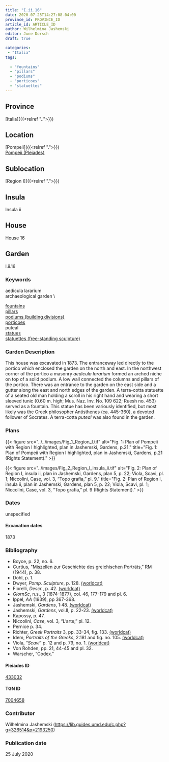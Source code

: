```yaml
---
title: "I.ii.16"
date: 2020-07-25T14:27:08-04:00
province_id: PROVINCE_ID
article_id: ARTICLE_ID
author: Wilhelmina Jashemski
editor: June Dorsch
draft: true

categories:
 - "Italia"
tags:
  
  - "fountains"
  - "pillars"
  - "podiums"
  - "porticoes"
  - "statuettes"
---
```


## Province

[Italia]({{<relref "..">}})

<!--### Province Description-->

<!-- DESCRIPTION -->


## Location

[Pompeii]({{<relref ".">}}) \
[Pompeii (Pleiades)](https://pleiades.stoa.org/places/433032)

<!--### Location Description-->

<!-- LEAVE THIS BLANK FOR NOW -->

## Sublocation

[Region I]({{<relref ".">}})

<!--### Sublocation Description-->

<!-- DESCRIPTION -->

## Insula

Insula ii

## House

House 16

## Garden

I.ii.16

### Keywords

aedicula lararium \
archaeological garden \

[fountains](http://vocab.getty.edu/page/aat/300006179) \
[pillars](http://vocab.getty.edu/page/aat/300264605) \
[podiums (building divisions)](http://vocab.getty.edu/page/aat/300000976) \
[porticoes](http://vocab.getty.edu/page/aat/300004145) \
puteal \
[statues](http://vocab.getty.edu/page/aat/300047600) \
[statuettes (free-standing sculpture)](http://vocab.getty.edu/page/aat/300312262)  

### Garden Description

This house was excavated in 1873. The entranceway led directly to the portico which enclosed the garden on the north and east. In the northwest corner of the portico a masonry *aedicula lararium* formed an arched niche on top of a solid podium. A low wall connected the columns and pillars of the portico. There was an entrance to the garden on the east side and a gutter along the east and north edges of the garden. A terra-cotta statuette of a seated old man holding a scroll in his right hand and wearing a short sleeved tunic (0.60 m. high; Mus. Naz. Inv. No. 109 622; Ruesh no. 453) served as a fountain. This statue has been variously identified, but most likely was the Greek philosopher Antisthenes (ca. 445-360), a devoted follower of Socrates. A terra-cotta *puteal* was also found in the garden.

<!--### Maps-->

<!--
OLD WAY (DO NOT USE)
![alt_text](../../images/image_name.ext)
*CAPTION*

NEW WAY ↓↓↓↓
{{< figure src="../../images/image_name.ext" alt="ALT_TEXT" title="CAPTION" >}}
-->

### Plans

{{< figure src="../../images/Fig_1_Region_I.tif" alt="Fig. 1: Plan of Pompeii with Region I highlighted, plan in Jashemski, Gardens, p.21." title="Fig. 1: Plan of Pompeii with Region I highlighted, plan in Jashemski, Gardens, p.21 (Rights Statement)." >}}

{{< figure src="../images/Fig_2_Region_I_insula_ii.tif" alt="Fig. 2: Plan of Region I, insula ii, plan in Jashemski, Gardens, plan 5, p. 22; Viola, Scavi, pl. 1; Niccolini, Case, vol. 3, “Topo grafia,” pl. 9." title="Fig. 2: Plan of Region I, insula ii, plan in Jashemski, Gardens, plan 5, p. 22; Viola, Scavi, pl. 1; Niccolini, Case, vol. 3, “Topo grafia,” pl. 9 (Rights Statement)." >}}

<!--### Images-->


### Dates

unspecified

#### Excavation dates

1873

### Bibliography

* Boyce, p. 22, no. 6.
* Curtius, "Miszellen zur Geschichte des greichischen Porträts,” RM (1944), p. 38.
* Dohl, p. 1.
* Dwyer, *Pomp. Sculpture*, p. 128. [(worldcat)](http://www.worldcat.org/oclc/905743252)
* Fiorelli, *Descr.*, p. 42. [(worldcat)](http://www.worldcat.org/oclc/908272023)
* *GiornSc*, n.s., 3 (1874-1877), col. 46, 177-179 and pl. 6.
* Ippel, *AA* (1939), pp 367-368.
* Jashemski, *Gardens*, 1:48. [(worldcat)](http://www.worldcat.org/oclc/884024123)
* Jashemski, *Gardens*, vol.II, p. 22-23. [(worldcat)](http://www.worldcat.org/oclc/921816405)
* Kapossy, p. 47.
* Niccolini, *Case*, vol. 3, “L’arte,” pl. 12.
* Pernice p. 34.
* Richter, *Greek Portraits* 3, pp. 33-34, fig. 133. [(worldcat)](http://www.worldcat.org/oclc/314864505)
* Idem, *Portraits of the Greeks*, 2:181 and fig. no. 105. [(worldcat)](http://www.worldcat.org/oclc/635578262)
* Viola, “*Scavi*” p. 12 and p. 79, no. 1. [(worldcat)](http://www.worldcat.org/oclc/715087975)
* Von Rohden, pp. 21, 44-45 and pl. 32.
* Warscher, “Codex.”

<!--#### Periodo ID-->

<!-- [PERIODO_ID](https://pleiades.stoa.org/places/PLEIADES_ID) -->

#### Pleiades ID

[433032](https://pleiades.stoa.org/places/433032)

#### TGN ID

[7004658](http://vocab.getty.edu/page/tgn/7004658)

### Contributor

Wilhelmina Jashemski (https://lib.guides.umd.edu/c.php?g=326514&p=2193250)

### Publication date

25 July 2020

<!--### Related articles-->

<!-- Links to other related articles. Leave blank for now -->

